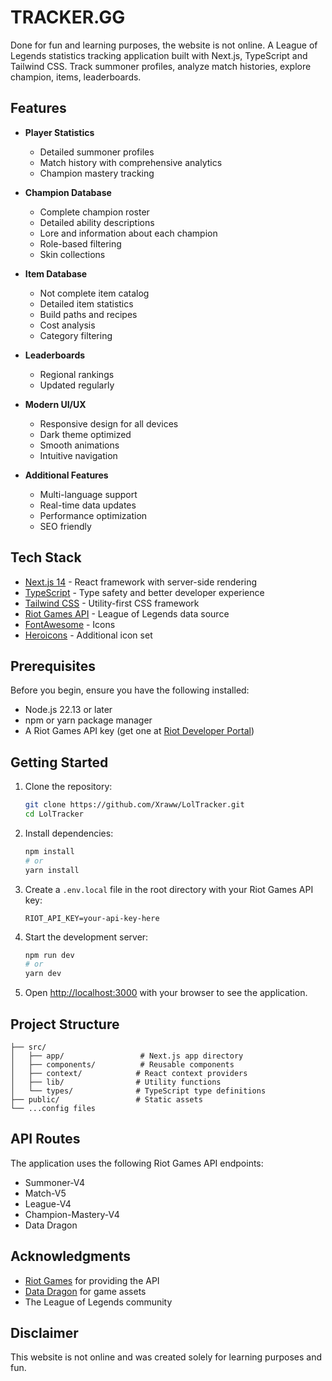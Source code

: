 # TRACKER.GG

Done for fun and learning purposes, the website is not online.
A League of Legends statistics tracking application built with Next.js, TypeScript and Tailwind CSS. Track summoner profiles, analyze match histories, explore champion, items, leaderboards.


## Features

- **Player Statistics**
  - Detailed summoner profiles
  - Match history with comprehensive analytics
  - Champion mastery tracking

- **Champion Database**
  - Complete champion roster
  - Detailed ability descriptions
  - Lore and information about each champion
  - Role-based filtering
  - Skin collections

- **Item Database**
  - Not complete item catalog
  - Detailed item statistics
  - Build paths and recipes
  - Cost analysis
  - Category filtering

- **Leaderboards**
  - Regional rankings
  - Updated regularly

- **Modern UI/UX**
  - Responsive design for all devices
  - Dark theme optimized
  - Smooth animations
  - Intuitive navigation

- **Additional Features**
  - Multi-language support
  - Real-time data updates
  - Performance optimization
  - SEO friendly

## Tech Stack

- [Next.js 14](https://nextjs.org/) - React framework with server-side rendering
- [TypeScript](https://www.typescriptlang.org/) - Type safety and better developer experience
- [Tailwind CSS](https://tailwindcss.com/) - Utility-first CSS framework
- [Riot Games API](https://developer.riotgames.com/) - League of Legends data source
- [FontAwesome](https://fontawesome.com/) - Icons
- [Heroicons](https://heroicons.com/) - Additional icon set

## Prerequisites

Before you begin, ensure you have the following installed:
- Node.js 22.13 or later
- npm or yarn package manager
- A Riot Games API key (get one at [Riot Developer Portal](https://developer.riotgames.com/))

## Getting Started

1. Clone the repository:
   ```bash
   git clone https://github.com/Xraww/LolTracker.git
   cd LolTracker
   ```

2. Install dependencies:
   ```bash
   npm install
   # or
   yarn install
   ```

3. Create a `.env.local` file in the root directory with your Riot Games API key:
   ```env
   RIOT_API_KEY=your-api-key-here
   ```

4. Start the development server:
   ```bash
   npm run dev
   # or
   yarn dev
   ```

5. Open [http://localhost:3000](http://localhost:3000) with your browser to see the application.

## Project Structure

```
├── src/
│   ├── app/                 # Next.js app directory
│   ├── components/          # Reusable components
│   ├── context/            # React context providers
│   ├── lib/                # Utility functions
│   └── types/              # TypeScript type definitions
├── public/                 # Static assets
└── ...config files
```

## API Routes

The application uses the following Riot Games API endpoints:
- Summoner-V4
- Match-V5
- League-V4
- Champion-Mastery-V4
- Data Dragon

## Acknowledgments

- [Riot Games](https://www.riotgames.com/) for providing the API
- [Data Dragon](https://developer.riotgames.com/docs/lol#data-dragon) for game assets
- The League of Legends community

## Disclaimer

This website is not online and was created solely for learning purposes and fun.